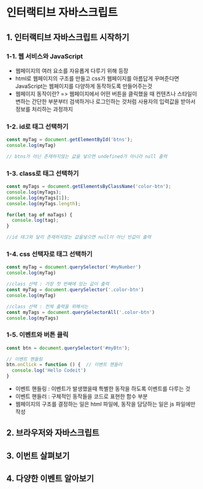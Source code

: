 # 인터랙티브 자바스크립트
## 1. 인터랙티브 자바스크립트 시작하기
### 1-1. 웹 서비스와 JavaScript 
- 웹페이지의 여러 요소를 자유롭게 다루기 위해 등장
- html로 웹페이지의 구조를 만들고 css가 웹페이지를 아름답게 꾸며준다면 JavaScript는 웹페이지를 다양하게 동작하도록 만들어주는것
- 웹페이지 동작이란? => 웹페이지에서 어떤 버튼을 클릭했을 때 컨텐츠나 스타일이 변하는 간단한 부분부터 검색하거나 로그인하는 것처럼 사용자의 입력값을 받아서 정보를 처리하는 과정까지

### 1-2. id로 태그 선택하기
```JavaScript
const myTag = document.getElementById('btns');
console.log(myTag)

// btns가 아닌 존재하지않는 값을 넣으면 undefined가 아니라 null 출력
```

### 1-3. class로 태그 선택하기
```JavaScript
const myTags = document.getElementsByClassName('color-btn');
console.log(myTags);
console.log(myTags[1]);
console.log(myTags.length);

for(let tag of maTags) {
  console.log(tag);
}

//id 태그와 달리 존재하지않는 값을넣으면 null이 아닌 빈값이 출력
```

### 1-4. css 선택자로 태그 선택하기
```JavaScript
const myTag = document.querySelector('#myNumber')
console.log(myTag)

//class 선택 : 가장 첫 번째에 있는 값이 출력
const myTag = document.querySelector('.color-btn')
console.log(myTag)

//class 선택 : 전체 출력을 위해서는
const myTags = document.querySelectorAll('.color-btn')
console.log(myTags)
```

### 1-5. 이벤트와 버튼 클릭
```JavaScript
const btn = document.querySelector('#myBtn');

// 이벤트 핸들링
btn.onClick = function () {  // 이벤트 핸들러
  console.log('Hello Codeit')
}
```
- 이벤트 핸들링 : 이벤트가 발생했을때 특별한 동작을 하도록 이벤트를 다루는 것
- 이벤트 핸들러 : 구체적인 동작들을 코드로 표현한 함수 부분
- 웹페이지의 구조를 결정하는 일은 html 파일에, 동작을 담당하는 일은 js 파일에만 작성

## 2. 브라우저와 자바스크립트

## 3. 이번트 살펴보기

## 4. 다양한 이벤트 알아보기
